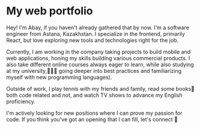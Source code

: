 # My web portfolio

Hey! I'm Abay, if you haven't already gathered that by now. I'm a software engineer from Astana, Kazakhstan. I specialize in the frontend, primarily React, but love exploring new tools and technologies right for the job.


Currently, I am working in the company taking projects to build mobile and web applications, honing my skills building various commercial products. I also take different online courses always eager to learn, while also studying at my university,👨🏻‍🎓 going deeper into best practices and familiarizing myself with new programming languages).

Outside of work, I play tennis with my friends and family, read some books📗 both code related and not, and watch TV shows to advance my English proficiency.

I'm actively looking for new positions where I can prove my passion for code. If you think you've got an opening that I can fill, let's connect 🔗
